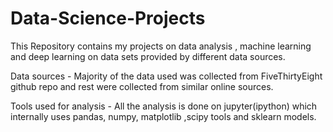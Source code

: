 # Data-Science-Projects
This Repository contains my projects on data analysis , machine learning and deep learning on data sets provided by different data sources.

Data sources -
Majority of the data used was collected from FiveThirtyEight github repo and rest were collected from similar online sources.

Tools used for analysis -
All the analysis is done on jupyter(ipython) which internally uses pandas, numpy, matplotlib ,scipy tools and sklearn models.
